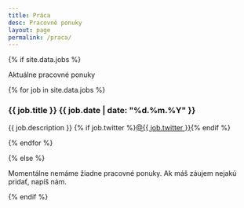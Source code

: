 ```yaml
---
title: Práca
desc: Pracovné ponuky
layout: page
permalink: /praca/
---
```


{% if site.data.jobs %}

Aktuálne pracovné ponuky

{% for job in site.data.jobs %}
<div class="job">
    <h3>{{ job.title }} <span class="label label-date">{{ job.date | date: "%d.%m.%Y" }}</span></h3>
    <p>
        {{ job.description }}
        {% if job.twitter %}<a href="">@{{ job.twitter }}</a>{% endif %}
    </p>
</div>
{% endfor %}

{% else %}

Momentálne nemáme žiadne pracovné ponuky. Ak máš záujem nejakú pridať, napíš nám.

{% endif %}